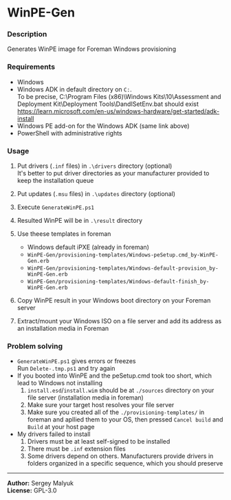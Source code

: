 # WinPE-Gen
### Description
Generates WinPE image for Foreman Windows provisioning

### Requirements
- Windows
- Windows ADK in default directory on `C:`.  
To be precise, C:\Program Files (x86)\Windows Kits\10\Assessment and Deployment Kit\Deployment Tools\DandISetEnv.bat should exist  
https://learn.microsoft.com/en-us/windows-hardware/get-started/adk-install
- Windows PE add-on for the Windows ADK (same link above)
- PowerShell with administrative rights

### Usage
1. Put drivers (`.inf` files) in `.\drivers` directory (optional)  
It's better to put driver directories as your manufacturer provided to keep the installation queue
2. Put updates (`.msu` files) in `.\updates` directory (optional)
3. Execute `GenerateWinPE.ps1`
4. Resulted WinPE will be in `.\result` directory
5. Use theese templates in foreman
    - Windows default iPXE (already in foreman)
    - `WinPE-Gen/provisioning-templates/Windows-peSetup.cmd_by-WinPE-Gen.erb`
    - `WinPE-Gen/provisioning-templates/Windows-default-provision_by-WinPE-Gen.erb`
    - `WinPE-Gen/provisioning-templates/Windows-default-finish_by-WinPE-Gen.erb`

6. Copy WinPE result in your Windows boot directory on your Foreman server
7. Extract/mount your Windows ISO on a file server and add its address as an installation media in Foreman  

### Problem solving
- `GenerateWinPE.ps1` gives errors or freezes  
    Run `Delete-.tmp.ps1` and try again
- If you booted into WinPE and the peSetup.cmd took too short, which lead to Windows not installing
    1. `install.esd`/`install.wim` should be at `./sources` directory on your file server (installation media in foreman)
    2. Make sure your target host resolves your file server
    3. Make sure you created all of the `./provisioning-templates/` in foreman and apllied them to your OS, then pressed `Cancel build` and `Build` at your host page
- My drivers failed to install
    1. Drivers must be at least self-signed to be installed
    2. There must be `.inf` extension files
    3. Some drivers depend on others. Manufacturers provide drivers in folders organized in a specific sequence, which you should preserve
___
**Author:** Sergey Malyuk  
**License:** GPL-3.0
